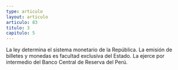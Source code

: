 ```yaml
---
type: articulo
layout: articulo
articulo: 83
titulo: 3
capitulo: 5
---
```

La ley determina el sistema monetario de la República. La emisión de billetes y monedas es facultad exclusiva del Estado. La ejerce por intermedio del Banco Central de Reserva del Perú.
